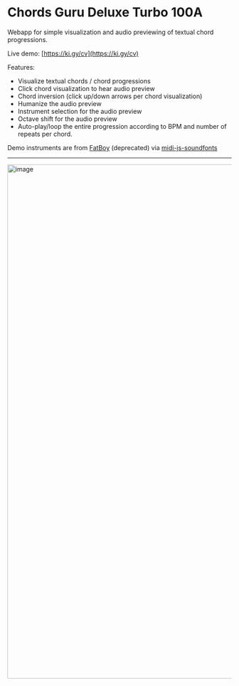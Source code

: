 # Chords Guru Deluxe Turbo 100A

Webapp for simple visualization and audio previewing of textual chord progressions.

Live demo: [https://ki.gy/cv](https://ki.gy/cv)

Features:
- Visualize textual chords / chord progressions
- Click chord visualization to hear audio preview
- Chord inversion (click up/down arrows per chord visualization)
- Humanize the audio preview
- Instrument selection for the audio preview
- Octave shift for the audio preview
- Auto-play/loop the entire progression according to BPM and number of repeats per chord.

Demo instruments are from [FatBoy](https://web.archive.org/web/20220124174052/https://fatboy.site/) (deprecated) via [midi-js-soundfonts](https://github.com/gleitz/midi-js-soundfonts/)

---

<img width="1156" alt="image" src="https://user-images.githubusercontent.com/50331907/214068984-f46704a8-17c4-4680-930e-8f1cc1682479.png">

